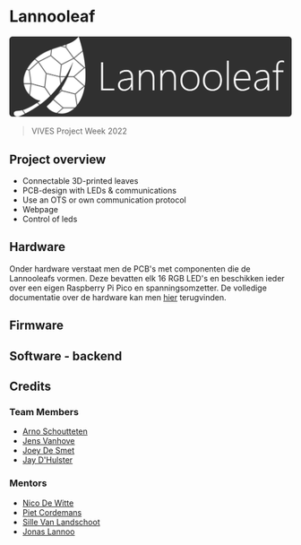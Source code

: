 # Lannooleaf

![logo](/img/logoNew.png)

> VIVES Project Week 2022

## Project overview

* Connectable 3D-printed leaves
* PCB-design with LEDs & communications
* Use an OTS or own communication protocol
* Webpage
* Control of leds

## Hardware

<!-- afbeelding hardware -->

Onder hardware verstaat men de PCB's met componenten die de Lannooleafs vormen. Deze bevatten elk 16 RGB LED's en beschikken ieder over een eigen Raspberry Pi Pico en spanningsomzetter. De volledige documentatie over de hardware kan men [hier](./hardware/pcb/README.md) terugvinden.

## Firmware

## Software - backend

## Credits

### Team Members

* [Arno Schoutteten](https://github.com/madness007)
* [Jens Vanhove](https://github.com/JensVA)
* [Joey De Smet](https://github.com/JoeyDeSmet)
* [Jay D'Hulster](https://github.com/JayDHulster)

### Mentors

* [Nico De Witte](https://github.com/BioBoost)
* [Piet Cordemans](https://github.com/pcordemans)
* [Sille Van Landschoot](https://github.com/sillevl)
* [Jonas Lannoo](https://github.com/JonasLannoo)
